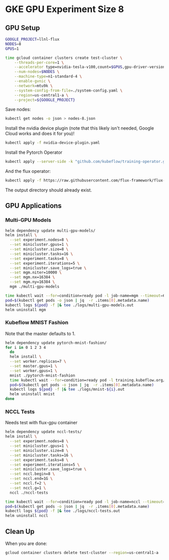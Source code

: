 # GKE GPU Experiment Size 8

## GPU Setup

```bash
GOOGLE_PROJECT=llnl-flux
NODES=8
GPUS=1

time gcloud container clusters create test-cluster \
    --threads-per-core=1 \
    --accelerator type=nvidia-tesla-v100,count=$GPUS,gpu-driver-version=latest \
    --num-nodes=$NODES \
    --machine-type=n1-standard-4 \
    --enable-gvnic \
    --network=mtu9k \
    --system-config-from-file=./system-config.yaml \
    --region=us-central1-a \
    --project=${GOOGLE_PROJECT} 
```

Save nodes:

```bash
kubectl get nodes -o json > nodes-8.json 
```

Install the nvidia device plugin (note that this likely isn't needed, Google Cloud works and does it for you)!

```bash
kubectl apply -f nvidia-device-plugin.yaml
```

Install the Pytorch Operator

```bash
kubectl apply --server-side -k "github.com/kubeflow/training-operator.git/manifests/overlays/standalone?ref=v1.8.1"
```

And the flux operator:

```bash
kubectl apply -f https://raw.githubusercontent.com/flux-framework/flux-operator/refs/heads/main/examples/dist/flux-operator.yaml
```

The output directory should already exist.

## GPU Applications

### Multi-GPU Models

```bash
helm dependency update multi-gpu-models/
helm install \
  --set experiment.nodes=8 \
  --set minicluster.gpus=1 \
  --set minicluster.size=8 \
  --set minicluster.tasks=16 \
  --set experiment.tasks=8 \
  --set experiment.iterations=5 \
  --set minicluster.save_logs=true \
  --set mgm.niter=10000 \
  --set mgm.nx=16384 \
  --set mgm.ny=16384 \
  mgm ./multi-gpu-models

time kubectl wait --for=condition=ready pod -l job-name=mgm --timeout=600s
pod=$(kubectl get pods -o json | jq  -r .items[0].metadata.name)
kubectl logs ${pod} -f |& tee ./logs/multi-gpu-models.out
helm uninstall mgm
```

### Kubeflow MNIST Fashion

Note that the master defaults to 1.

```bash
helm dependency update pytorch-mnist-fashion/
for i in 0 1 2 3 4
  do
  helm install \
  --set worker.replicas=7 \
  --set master.gpus=1 \
  --set worker.gpus=1 \
  mnist ./pytorch-mnist-fashion
  time kubectl wait --for=condition=ready pod -l training.kubeflow.org/job-name=mnist --timeout=600s
  pod=$(kubectl get pods -o json | jq  -r .items[0].metadata.name)
  kubectl logs ${pod} -f |& tee ./logs/mnist-${i}.out
  helm uninstall mnist
done
```

### NCCL Tests

Needs test with flux-gpu container

```bash
helm dependency update nccl-tests/
helm install \
  --set experiment.nodes=8 \
  --set minicluster.gpus=1 \
  --set minicluster.size=8 \
  --set minicluster.tasks=16 \
  --set experiment.tasks=8 \
  --set experiment.iterations=5 \
  --set minicluster.save_logs=true \
  --set nccl.begin=8 \
  --set nccl.end=1G \
  --set nccl.f=2 \
  --set nccl.g=1 \
  nccl ./nccl-tests

time kubectl wait --for=condition=ready pod -l job-name=nccl --timeout=600s
pod=$(kubectl get pods -o json | jq  -r .items[0].metadata.name)
kubectl logs ${pod} -f |& tee ./logs/nccl-tests.out
helm uninstall nccl
```

## Clean Up

When you are done:

```bash
gcloud container clusters delete test-cluster --region=us-central1-a
```
